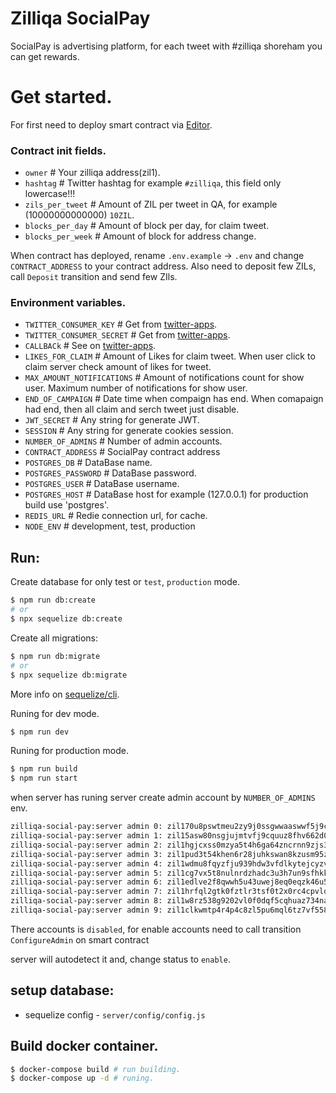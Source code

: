 # Zilliqa SocialPay

SocialPay is advertising platform, for each tweet with #zilliqa shoreham you can get rewards.

# Get started.

For first need to deploy smart contract via [Editor](https://zilpay.xyz/app/Editor).

### Contract init fields.
 * `owner` # Your zilliqa address(zil1).
 * `hashtag` # Twitter hashtag for example `#zilliqa`, this field only lowercase!!!
 * `zils_per_tweet` # Amount of ZIL per tweet in QA, for example (10000000000000) `10ZIL`.
 * `blocks_per_day` # Amount of block per day, for claim tweet.
 * `blocks_per_week` # Amount of block for address change.

When contract has deployed, rename `.env.example` -> `.env` and change `CONTRACT_ADDRESS` to your contract address.
Also need to deposit few ZILs, call `Deposit` transition and send few ZIls.

### Environment variables.
 * `TWITTER_CONSUMER_KEY` # Get from [twitter-apps](https://developer.twitter.com/en/apps).
 * `TWITTER_CONSUMER_SECRET` # Get from [twitter-apps](https://developer.twitter.com/en/apps).
 * `CALLBACk` # See on [twitter-apps](https://developer.twitter.com/en/apps).
 * `LIKES_FOR_CLAIM` #  Amount of Likes for claim tweet. When user click to claim server check amount of likes for tweet.
 * `MAX_AMOUNT_NOTIFICATIONS` # Amount of notifications count for show user. Maximum number of notifications for show user.
 * `END_OF_CAMPAIGN` # Date time when compaign has end. When comapaign had end, then all claim and serch tweet just disable.
 * `JWT_SECRET` # Any string for generate JWT.
 * `SESSION` # Any string for generate cookies session.
 * `NUMBER_OF_ADMINS` # Number of admin accounts.
 * `CONTRACT_ADDRESS` # SocialPay contract address
 * `POSTGRES_DB` # DataBase name.
 * `POSTGRES_PASSWORD` # DataBase password.
 * `POSTGRES_USER` # DataBase username.
 * `POSTGRES_HOST` # DataBase host for example (127.0.0.1) for production build use 'postgres'.
 * `REDIS_URL` # Redie connection url, for cache.
 * `NODE_ENV` # development, test, production

## Run:
Create database for only test or `test`, `production` mode.
```bash
$ npm run db:create
# or
$ npx sequelize db:create
```

Create all migrations:
```bash
$ npm run db:migrate
# or
$ npx sequelize db:migrate
```
More info on [sequelize/cli](https://github.com/sequelize/cli).

Runing for dev mode.
```bash
$ npm run dev
```

Runing for production mode.
```bash
$ npm run build
$ npm run start
```

when server has runing server create admin account by `NUMBER_OF_ADMINS` env.
```bash
zilliqa-social-pay:server admin 0: zil170u8pswtmeu2zy9j0ssgwwaaswwf5j9c63rdq7, balance: 0, status: disabled
zilliqa-social-pay:server admin 1: zil15asw80nsgjujmtvfj9cquuz8fhv662d0nyuqe9, balance: 0, status: disabled
zilliqa-social-pay:server admin 2: zil1hgjcxss0mzya5t4h6ga64zncrnn9zjs3yew5h6, balance: 0, status: disabled
zilliqa-social-pay:server admin 3: zil1pud3t54khen6r28juhkswan8kzusm95z92u0lv, balance: 0, status: disabled
zilliqa-social-pay:server admin 4: zil1wdmu8fqyzfju939hdw3vfdlkytejcyzvlrwy93, balance: 0, status: disabled
zilliqa-social-pay:server admin 5: zil1cg7vx5t8nulnrdzhadc3u3h7un9sfhkkjhv8lg, balance: 0, status: disabled
zilliqa-social-pay:server admin 6: zil1edlve2f8qwwh5u43uwej8eq0eqzk46u5sl88sw, balance: 0, status: disabled
zilliqa-social-pay:server admin 7: zil1hrfql2gtk0fztlr3tsf0t2x0rc4cpvlq3j2xym, balance: 0, status: disabled
zilliqa-social-pay:server admin 8: zil1w8rz538g9202vl0f0dqf5cqhuaz734na0g6qwn, balance: 0, status: disabled
zilliqa-social-pay:server admin 9: zil1clkwmtp4r4p4c8zl5pu6mql6tz7vf558tjrw2t, balance: 0, status: disabled
```
There accounts is `disabled`, for enable accounts need to call transition `ConfigureAdmin` on smart contract

server will autodetect it and, change status to `enable`.

## setup database:
  * sequelize config - `server/config/config.js`

## Build docker container.

```bash
$ docker-compose build # run building.
$ docker-compose up -d # runing.
```